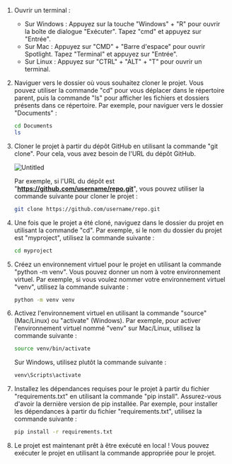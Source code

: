 1. Ouvrir un terminal :
    - Sur Windows : Appuyez sur la touche "Windows" + "R" pour ouvrir la boîte de dialogue "Exécuter". Tapez "cmd" et appuyez sur "Entrée".
    - Sur Mac : Appuyez sur "CMD" + "Barre d'espace" pour ouvrir Spotlight. Tapez "Terminal" et appuyez sur "Entrée".
    - Sur Linux : Appuyez sur "CTRL" + "ALT" + "T" pour ouvrir un terminal.
2. Naviguer vers le dossier où vous souhaitez cloner le projet. Vous pouvez utiliser la commande "cd" pour vous déplacer dans le répertoire parent, puis la commande "ls" pour afficher les fichiers et dossiers présents dans ce répertoire. Par exemple, pour naviguer vers le dossier "Documents" :

    ```bash
    cd Documents
    ls
    ```

3. Cloner le projet à partir du dépôt GitHub en utilisant la commande "git clone". Pour cela, vous avez besoin de l'URL du dépôt GitHub.

    ![Untitled](https://s3-us-west-2.amazonaws.com/secure.notion-static.com/c667191a-c5bb-478b-9267-a34937b26880/Untitled.png)

    Par exemple, si l'URL du dépôt est "**https://github.com/username/repo.git**", vous pouvez utiliser la commande suivante pour cloner le projet :

    ```bash
    git clone https://github.com/username/repo.git
    ```

4. Une fois que le projet a été cloné, naviguez dans le dossier du projet en utilisant la commande "cd". Par exemple, si le nom du dossier du projet est "myproject", utilisez la commande suivante :

    ```bash
    cd myproject
    ```

5. Créez un environnement virtuel pour le projet en utilisant la commande "python -m venv". Vous pouvez donner un nom à votre environnement virtuel. Par exemple, si vous voulez nommer votre environnement virtuel "venv", utilisez la commande suivante :

    ```bash
    python -m venv venv
    ```

6. Activez l'environnement virtuel en utilisant la commande "source" (Mac/Linux) ou "activate" (Windows). Par exemple, pour activer l'environnement virtuel nommé "venv" sur Mac/Linux, utilisez la commande suivante :

    ```bash
    source venv/bin/activate
    ```

    Sur Windows, utilisez plutôt la commande suivante :

    ```bash
    venv\Scripts\activate
    ```

7. Installez les dépendances requises pour le projet à partir du fichier "requirements.txt" en utilisant la commande "pip install". Assurez-vous d'avoir la dernière version de pip installée. Par exemple, pour installer les dépendances à partir du fichier "requirements.txt", utilisez la commande suivante :

    ```bash
    pip install -r requirements.txt
    ```

8. Le projet est maintenant prêt à être exécuté en local ! Vous pouvez exécuter le projet en utilisant la commande appropriée pour le projet.
